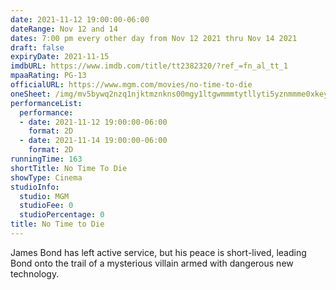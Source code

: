 ```yaml
---
date: 2021-11-12 19:00:00-06:00
dateRange: Nov 12 and 14
dates: 7:00 pm every other day from Nov 12 2021 thru Nov 14 2021
draft: false
expiryDate: 2021-11-15
imdbURL: https://www.imdb.com/title/tt2382320/?ref_=fn_al_tt_1
mpaaRating: PG-13
officialURL: https://www.mgm.com/movies/no-time-to-die
oneSheet: /img/mv5bywq2nzq1njktmznkns00mgy1ltgwmmmtytllyti5yznmmme0xkeyxkfqcgdeqxvymjm4ntm5ndy-._v1_.jpg
performanceList:
  performance:
  - date: 2021-11-12 19:00:00-06:00
    format: 2D
  - date: 2021-11-14 19:00:00-06:00
    format: 2D
runningTime: 163
shortTitle: No Time To Die
showType: Cinema
studioInfo:
  studio: MGM
  studioFee: 0
  studioPercentage: 0
title: No Time to Die
---
```


James Bond has left active service, but his peace is short-lived, leading Bond onto the trail of a mysterious villain armed with dangerous new technology.